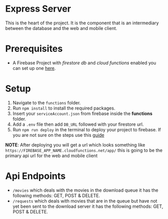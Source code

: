 # Express Server
This is the heart of the project. It is the component that is an intermediary between the database and the web and mobile client.

# Prerequisites 
- A Firebase Project with _firestore db_ and _cloud functions_ enabled you can set up one [here](https://firebase.google.com/).

# Setup
1. Navigate to the `functions` folder.
2. Run `npm install` to install the required packages.
3. Insert your `serviceAccount.json` from firebase inside the **functions** folder.
4. Add a `.env` file then add `DB_URL` followed with your firestore url.
5. Run `npm run deploy` in the terminal to deploy your project to firebase. If you are not sure on the steps use this [guide](https://medium.com/@sandun.isuru/how-to-deploy-nodejs-express-app-to-firebase-as-function-31515c304e70)

**NOTE**: After deploying you will get a url which looks something like `https://FIREBASE_APP_NAME.cloudfunctions.net/app/` this is going to be the primary api url for the web and mobile client

# Api Endpoints
- `/movies` which deals with the movies in the download queue it has the following methods: GET, POST & DELETE.
- `/requests` which deals with movies that are in the queue but have not yet been sent to the download server it has the following methods: GET, POST & DELETE.
